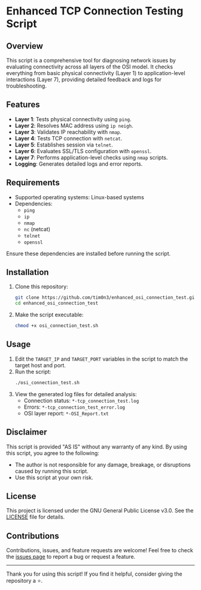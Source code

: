 # Enhanced TCP Connection Testing Script

## Overview

This script is a comprehensive tool for diagnosing network issues by evaluating connectivity across all layers of the OSI model. It checks everything from basic physical connectivity (Layer 1) to application-level interactions (Layer 7), providing detailed feedback and logs for troubleshooting.

## Features

- **Layer 1**: Tests physical connectivity using `ping`.
- **Layer 2**: Resolves MAC address using `ip neigh`.
- **Layer 3**: Validates IP reachability with `nmap`.
- **Layer 4**: Tests TCP connection with `netcat`.
- **Layer 5**: Establishes session via `telnet`.
- **Layer 6**: Evaluates SSL/TLS configuration with `openssl`.
- **Layer 7**: Performs application-level checks using `nmap` scripts.
- **Logging**: Generates detailed logs and error reports.

## Requirements

- Supported operating systems: Linux-based systems
- Dependencies:
  - `ping`
  - `ip`
  - `nmap`
  - `nc` (netcat)
  - `telnet`
  - `openssl`

Ensure these dependencies are installed before running the script.

## Installation

1. Clone this repository:
   ```bash
   git clone https://github.com/tim0n3/enhanced_osi_connection_test.git
   cd enhanced_osi_connection_test
   ```
2. Make the script executable:
   ```bash
   chmod +x osi_connection_test.sh
   ```

## Usage

1. Edit the `TARGET_IP` and `TARGET_PORT` variables in the script to match the target host and port.
2. Run the script:
   ```bash
   ./osi_connection_test.sh
   ```
3. View the generated log files for detailed analysis:
   - Connection status: `*-tcp_connection_test.log`
   - Errors: `*-tcp_connection_test_error.log`
   - OSI layer report: `*-OSI_Report.txt`

## Disclaimer

This script is provided "AS IS" without any warranty of any kind. By using this script, you agree to the following:

- The author is not responsible for any damage, breakage, or disruptions caused by running this script.
- Use this script at your own risk.

## License

This project is licensed under the GNU General Public License v3.0. See the [LICENSE](LICENSE) file for details.

## Contributions

Contributions, issues, and feature requests are welcome! Feel free to check the [issues page](https://github.com/tim0n3/enhanced_osi_connection_test/issues) to report a bug or request a feature.

---

Thank you for using this script! If you find it helpful, consider giving the repository a ⭐.
